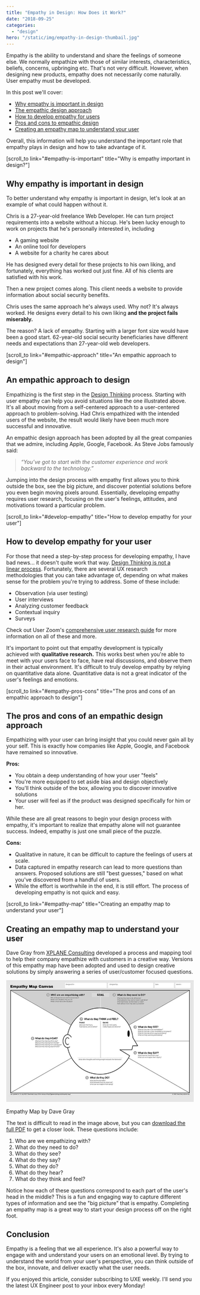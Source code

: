 ```yaml
---
title: "Empathy in Design: How Does it Work?"
date: "2018-09-25"
categories: 
  - "design"
hero: "/static/img/empathy-in-design-thumbail.jpg"
---
```


Empathy is the ability to understand and share the feelings of someone else. We normally empathize with those of similar interests, characteristics, beliefs, concerns, upbringing etc. That's not very difficult. However, when designing new products, empathy does not necessarily come naturally. User empathy must be developed.

In this post we'll cover:

- [Why empathy is important in design](#empathy-is-important)
- [The empathic design approach](#empathic-approach)
- [How to develop empathy for users](#develop-empathy)
- [Pros and cons to empathic design](#empathy-pros-cons)
- [Creating an empathy map to understand your user](#empathy-map)

Overall, this information will help you understand the important role that empathy plays in design and how to take advantage of it.

\[scroll\_to link="#empathy-is-important" title="Why is empathy important in design?"\]

## Why empathy is important in design

To better understand why empathy is important in design, let's look at an example of what could happen without it.

Chris is a 27-year-old freelance Web Developer. He can turn project requirements into a website without a hiccup. He's been lucky enough to work on projects that he's personally interested in, including

- A gaming website
- An online tool for developers
- A website for a charity he cares about

He has designed every detail for these projects to his own liking, and fortunately, everything has worked out just fine. All of his clients are satisfied with his work.

Then a new project comes along. This client needs a website to provide information about social security benefits.

Chris uses the same approach he's always used. Why not? It's always worked. He designs every detail to his own liking **and the project fails miserably.**

The reason? A lack of empathy. Starting with a larger font size would have been a good start. 62-year-old social security beneficiaries have different needs and expectations than 27-year-old web developers.

\[scroll\_to link="#empathic-approach" title="An empathic approach to design"\]

## An empathic approach to design

Empathizing is the first step in the [Design Thinking](https://www.nngroup.com/articles/design-thinking/) process. Starting with user empathy can help you avoid situations like the one illustrated above. It's all about moving from a self-centered approach to a user-centered approach to problem-solving. Had Chris empathized with the intended users of the website, the result would likely have been much more successful and innovative.

An empathic design approach has been adopted by all the great companies that we admire, including Apple, Google, Facebook. As Steve Jobs famously said:

> _“You’ve got to start with the customer experience and work backward to the technology.”_

Jumping into the design process with empathy first allows you to think outside the box, see the big picture, and discover potential solutions before you even begin moving pixels around. Essentially, developing empathy requires user research, focusing on the user's feelings, attitudes, and motivations toward a particular problem.

\[scroll\_to link="#develop-empathy" title="How to develop empathy for your user"\]

## How to develop empathy for your user

For those that need a step-by-step process for developing empathy, I have bad news... it doesn't quite work that way. [Design Thinking is not a linear process](https://www.interaction-design.org/literature/article/stage-1-in-the-design-thinking-process-empathise-with-your-users). Fortunately, there are several UX research methodologies that you can take advantage of, depending on what makes sense for the problem you're trying to address. Some of these include:

- Observation (via user testing)
- User interviews
- Analyzing customer feedback
- Contextual inquiry
- Surveys  
    

Check out User Zoom's [comprehensive user research guide](https://www.userzoom.com/blog/quantitative-and-qualitative-user-research-methods-complete-guide/) for more information on all of these and more.

It's important to point out that empathy development is typically achieved with **qualitative research.** This works best when you're able to meet with your users face to face, have real discussions, and observe them in their actual environment. It's difficult to truly develop empathy by relying on quantitative data alone. Quantitative data is not a great indicator of the user's feelings and emotions.

\[scroll\_to link="#empathy-pros-cons" title="The pros and cons of an empathic approach to design"\]

## The pros and cons of an empathic design approach

Empathizing with your user can bring insight that you could never gain all by your self. This is exactly how companies like Apple, Google, and Facebook have remained so innovative.

**Pros:** 

- You obtain a deep understanding of how your user "feels"
- You're more equipped to set aside bias and design objectively
- You'll think outside of the box, allowing you to discover innovative solutions
- Your user will feel as if the product was designed specifically for him or her.

While these are all great reasons to begin your design process with empathy, it's important to realize that empathy alone will not guarantee success. Indeed, empathy is just one small piece of the puzzle.

**Cons:** 

- Qualitative in nature, it can be difficult to capture the feelings of users at scale.
- Data captured in empathy research can lead to more questions than answers. Proposed solutions are still "best guesses," based on what you've discovered from a handful of users.
- While the effort is worthwhile in the end, it is still effort. The process of developing empathy is not quick and easy.  
    

\[scroll\_to link="#empathy-map" title="Creating an empathy map to understand your user"\]

## Creating an empathy map to understand your user

Dave Gray from [XPLANE Consulting](http://www.xplane.com/) developed a process and mapping tool to help their company empathize with customers in a creative way. Versions of this empathy map have been adopted and used to design creative solutions by simply answering a series of user/customer focused questions.

![](/static/img/Empathy-Map.jpg)

Empathy Map by Dave Gray

The text is difficult to read in the image above, but you can [download the full PDF](http://gamestorming.com/empathy-map-canvas-006/) to get a closer look. These questions include:

1. Who are we empathizing with?
2. What do they need to do?
3. What do they see?
4. What do they say?
5. What do they do?
6. What do they hear?
7. What do they think and feel?

Notice how each of these questions correspond to each part of the user's head in the middle? This is a fun and engaging way to capture different types of information and see the "big picture" that is empathy. Completing an empathy map is a great way to start your design process off on the right foot.

## Conclusion

Empathy is a feeling that we all experience. It's also a powerful way to engage with and understand your users on an emotional level. By trying to understand the world from your user's perspective, you can think outside of the box, innovate, and deliver exactly what the user needs.

If you enjoyed this article, consider subscribing to UXE weekly. I'll send you the latest UX Engineer post to your inbox every Monday!
